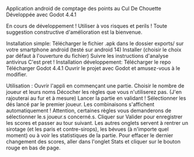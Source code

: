 Application android de comptage des points au Cul De Chouette
Développée avec Godot 4.4.1

En cours de développement ! Utiliser à vos risques et perils !
Toute suggestion constructive d'amélioration est la bienvenue.

Installation simple:
	Télécharger le fichier .apk dans le dossier exports/ sur votre smartphone android (testé sur android 14)
	Installer (choisir le choix par défaut à l'ouverture du fichier)
	Suivre les instructions d'analyse antivirus
	C'est pret !
Installation développement:
	Télécharger le repo
	Télécharger Godot 4.4.1
	Ouvrir le projet avec Godot et amusez-vous à le modifier.
	
Utilisation :
	Ouvrir l'appli en commençant une partie.
	Choisir le nombre de joueur et leurs noms
	Décocher les règles que vous n'utiliserez pas. (J'en rajouterai au fur et à mesure)
	Lancer la partie en validant !
	Sélectionner les dés lancé par le premier joueur. Les combinaisons s'affichent automatiquement ! 
	Attention, certaines règles vous demanderons de sélectionner le.s joueur.s concerné.s.
	Cliquer sur Valider pour enregistrer les scores et passer au tour suivant. 
	Les autres onglets servent à rentrer un sirotage (et les paris et contre-sirops), les bévues (à n'importe quel moment) ou à voir les statistiques de la partie.
	Pour effacer le dernier changement des scores, aller dans l'onglet Stats et cliquer sur le bouton rouge en bas de page.
	
